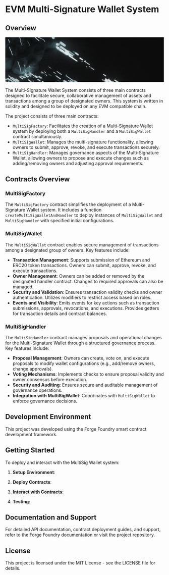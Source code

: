 # EVM Multi-Signature Wallet System

## Overview
![MultiSig Wallet Header](https://github.com/Eras242/multi-sig-wallet-system/blob/main/Image.png
)

The Multi-Signature Wallet System consists of three main contracts designed to facilitate secure, collaborative management of assets and transactions among a group of designated owners. This system is written in solidity and designed to be deployed on any EVM compatible chain.

The project consists of three main contracts:
- `MultiSigFactory`: Facilitates the creation of a Multi-Signature Wallet system by deploying both a `MultiSigHandler` and a `MultiSigWallet` contract simultaniously.
- `MultiSigWallet`: Manages the multi-signature functionality, allowing owners to submit, approve, revoke, and execute transactions securely.
- `MultiSigHandler`: Manages governance aspects of the Multi-Signature Wallet, allowing owners to propose and execute changes such as adding/removing owners and adjusting approval requirements.

## Contracts Overview

### MultiSigFactory

The `MultiSigFactory` contract simplifies the deployment of a Multi-Signature Wallet system. It includes a function `createMultiSigWalletAndHandler` to deploy instances of `MultiSigWallet` and `MultiSigHandler` with specified initial configurations.

### MultiSigWallet

The `MultiSigWallet` contract enables secure management of transactions among a designated group of owners. Key features include:

- **Transaction Management**: Supports submission of Ethereum and ERC20 token transactions. Owners can submit, approve, revoke, and execute transactions.
- **Owner Management**: Owners can be added or removed by the designated handler contract. Changes to required approvals can also be managed.
- **Security and Validation**: Ensures transaction validity checks and owner authentication. Utilizes modifiers to restrict access based on roles.
- **Events and Visibility**: Emits events for key actions such as transaction submissions, approvals, revocations, and executions. Provides getters for transaction details and contract balances.

### MultiSigHandler

The `MultiSigHandler` contract manages proposals and operational changes for the Multi-Signature Wallet through a structured governance process. Key features include:

- **Proposal Management**: Owners can create, vote on, and execute proposals to modify wallet configurations (e.g., add/remove owners, change approvals).
- **Voting Mechanisms**: Implements checks to ensure proposal validity and owner consensus before execution.
- **Security and Auditing**: Ensures secure and auditable management of governance operations.
- **Integration with MultiSigWallet**: Coordinates with `MultiSigWallet` to enforce governance decisions.

## Development Environment

This project was developed using the Forge Foundry smart contract development framework.

## Getting Started

To deploy and interact with the MultiSig Wallet system:

1. **Setup Environment**: 

2. **Deploy Contracts**: 

3. **Interact with Contracts**: 

4. **Testing**: 

## Documentation and Support

For detailed API documentation, contract deployment guides, and support, refer to the Forge Foundry documentation or visit the project repository.

## License
This project is licensed under the MIT License - see the LICENSE file for details.

